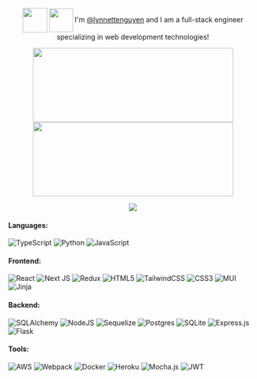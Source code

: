 <p align="center">
<img height="50px" align="center" src="https://user-images.githubusercontent.com/98368183/182954339-538b18ef-fb68-4398-a8dc-342ee57c71b9.gif"/> <img height="48px" align="center" src="https://user-images.githubusercontent.com/98368183/182941138-d1c26155-a2ad-429e-b10e-809974ca796d.gif"/> 
I'm <a href="https://www.linkedin.com/in/lynnettenguyen/">@lynnettenguyen</a> and I am a full-stack engineer specializing in web development technologies!
</p>

<p align="center">
<a href="https://git.io/streak-stats">
  <img height="150px" width="405px" align="center" src="https://github-readme-streak-stats.herokuapp.com/?user=lynnettenguyen&hide_border=true&fire=FF5A5F&stroke=FF5A5F&background=00000000&ring=E5DFFF&sideNums=FF5A5F&sideLabels=C197BA&currStreakLabel=ECCFF5&currStreakNum=ECCFF5&dates=FCE544" />
</a>
<a href="https://github.com/anuraghazra/github-readme-stats">
  <img height ="150px" width="405px" align="center" src="https://github-readme-stats.vercel.app/api/top-langs/?username=lynnettenguyen&langs_count=4&layout=compact&title_color=FF5A5F&text_color=E5DFFF&bg_color=00000000&hide_border=true&hide_title=true" />
</a>
</p>
<p align="center">
<img src="https://komarev.com/ghpvc/?username=lynnettenguyen&color=FF5A5F"/>
</p>

#### Languages:
![TypeScript](https://img.shields.io/badge/typescript-%23007ACC.svg?style=for-the-badge&logo=typescript&logoColor=white)
 ![Python](https://img.shields.io/badge/Python-14354C?style=for-the-badge&logo=python&logoColor=white) ![JavaScript](https://img.shields.io/badge/JavaScript-323330?style=for-the-badge&logo=javascript&logoColor=F7DF1E)
 
<!--<p>
<img src="https://user-images.githubusercontent.com/98368183/182982975-1c4fcfb8-7667-466e-98ed-e4b7190d7617.png"/>&nbsp;
<a href="https://skillicons.dev"><img width="46px" src="https://skillicons.dev/icons?i=js"/></a>&nbsp; 
<a href="https://skillicons.dev"><img width="46px" src="https://skillicons.dev/icons?i=html"/></a>&nbsp;
<a href="https://skillicons.dev"><img width="46px" src="https://skillicons.dev/icons?i=css"/></a>&nbsp;
</p>-->

#### Frontend:
![React](https://img.shields.io/badge/react-%2320232a.svg?style=for-the-badge&logo=react&logoColor=%2361DAFB) ![Next JS](https://img.shields.io/badge/Next-black?style=for-the-badge&logo=next.js&logoColor=white) ![Redux](https://img.shields.io/badge/redux-%23593d88.svg?style=for-the-badge&logo=redux&logoColor=white) ![HTML5](https://img.shields.io/badge/html5-%23E34F26.svg?style=for-the-badge&logo=html5&logoColor=white) ![TailwindCSS](https://img.shields.io/badge/tailwindcss-%2338B2AC.svg?style=for-the-badge&logo=tailwind-css&logoColor=white) ![CSS3](https://img.shields.io/badge/css3-%231572B6.svg?style=for-the-badge&logo=css3&logoColor=white) ![MUI](https://img.shields.io/badge/MUI-%230081CB.svg?style=for-the-badge&logo=mui&logoColor=white) ![Jinja](https://img.shields.io/badge/jinja-white.svg?style=for-the-badge&logo=jinja&logoColor=black) 

#### Backend:
![SQLAlchemy](https://img.shields.io/badge/SQLAlchemy-100000?style=for-the-badge&logo=sql&logoColor=BA1212&labelColor=AD0000&color=A90000) ![NodeJS](https://img.shields.io/badge/Node.js-339933?style=for-the-badge&logo=nodedotjs&logoColor=white) ![Sequelize](https://img.shields.io/badge/Sequelize-52B0E7?style=for-the-badge&logo=Sequelize&logoColor=white) ![Postgres](https://img.shields.io/badge/postgres-%23316192.svg?style=for-the-badge&logo=postgresql&logoColor=white) ![SQLite](https://img.shields.io/badge/sqlite-%2307405e.svg?style=for-the-badge&logo=sqlite&logoColor=white) ![Express.js](https://img.shields.io/badge/express.js-%23404d59.svg?style=for-the-badge&logo=express&logoColor=%2361DAFB) ![Flask](https://img.shields.io/badge/Flask-000000?style=for-the-badge&logo=flask&logoColor=white)

#### Tools:
![AWS](https://img.shields.io/badge/AWS-%23FF9900.svg?style=for-the-badge&logo=amazon-aws&logoColor=white)  ![Webpack](https://img.shields.io/badge/webpack-%238DD6F9.svg?style=for-the-badge&logo=webpack&logoColor=black) ![Docker](https://img.shields.io/badge/docker-%230db7ed.svg?style=for-the-badge&logo=docker&logoColor=white) ![Heroku](https://img.shields.io/badge/heroku-%23430098.svg?style=for-the-badge&logo=heroku&logoColor=white) ![Mocha.js](https://img.shields.io/badge/mocha.js-323330?style=for-the-badge&logo=mocha&logoColor=Brown) ![JWT](https://img.shields.io/badge/JWT-black?style=for-the-badge&logo=JSON%20web%20tokens)  <a href='https://developers.google.com/maps' target="_blank"><img alt='' src='https://img.shields.io/badge/Google_Maps API-100000?style=for-the-badge&logo=&logoColor=FFFFFF&labelColor=34A853&color=34A853'/></a>

<!--<a href="https://www.sqlalchemy.org/"><img width="50px" src="https://user-images.githubusercontent.com/98368183/183810565-f42ebbb1-2ddf-458f-bb5e-353b3e9c900f.png"/></a>&nbsp;
<a href="https://git-scm.com/"><img width="46px" src="https://user-images.githubusercontent.com/98368183/183134396-e4d303e5-7e36-4192-a697-0f2dcbf6067f.png"/></a>&nbsp;
<a href="https://www.postman.com/"><img width="46px" src="https://user-images.githubusercontent.com/98368183/182984333-4c0883c6-15b3-4962-9399-4c1b5d09aeac.png"/></a>&nbsp;
<a href="https://aws.amazon.com/pm/serv-s3/?trk=fecf68c9-3874-4ae2-a7ed-72b6d19c8034&sc_channel=ps&s_kwcid=AL!4422!3!536452728638!e!!g!!aws%20s3&ef_id=Cj0KCQjw94WZBhDtARIsAKxWG-9-5C8-Ucx94s7ie178aktZ8y67QLMoYFlPatinLX791_1ayLYL9BQaArrXEALw_wcB:G:s&s_kwcid=AL!4422!3!536452728638!e!!g!!aws%20s3"><img width="46px" src="https://user-images.githubusercontent.com/98368183/190272761-8743b333-4955-4a54-9dbf-a9d4ea0b7d4b.png"/></a>&nbsp;
<a href="https://nodejs.org/en/"><img width="46px" src="https://user-images.githubusercontent.com/98368183/182984354-0c20e8d8-5c37-440d-9603-c2e1369b71b3.png"/></a>&nbsp;
<a href="https://reactjs.org"><img width="46px" src="https://user-images.githubusercontent.com/98368183/183135524-a013d89b-faf9-4fda-a09f-c08c17f22c31.png"/></a>&nbsp;
<a href="https://sequelize.org/"><img width="46px" src="https://user-images.githubusercontent.com/98368183/182984427-f0363a8c-e140-4559-990a-a10c26889715.png"/></a>&nbsp;
<a href="https://www.docker.com/"><img width="46px" src="https://skillicons.dev/icons?i=docker"/></a>&nbsp;
<a href="https://www.sqlite.org/index.html"><img width="46px" src="https://skillicons.dev/icons?i=sqlite"/></a>&nbsp;
<a href="https://redux.js.org"><img width="46px" src="https://user-images.githubusercontent.com/98368183/182985115-487e0f30-c52b-47e8-bae7-48581ec230b4.png"/></a>&nbsp;
<a href="https://heroku.com"><img width="46px" src="https://skillicons.dev/icons?i=heroku"/></a>&nbsp;
<a href="https://mochajs.org"><img width="46px" src="https://user-images.githubusercontent.com/98368183/182986031-01e86594-b608-402a-960c-b97cae61e6e3.png"/></a>&nbsp;
<a href="https://expressjs.com/"><img width="46px" src="https://skillicons.dev/icons?i=express"/></a>&nbsp;
<a href="https://flask.palletsprojects.com/en/2.2.x/"><img width="46px" src="https://skillicons.dev/icons?i=flask"/></a>-->

<!--<img width="46px" src="https://user-images.githubusercontent.com/98368183/182984974-d57b8b7e-2ab5-4efb-93e2-28b6331d74e1.png"/>&nbsp;-->
